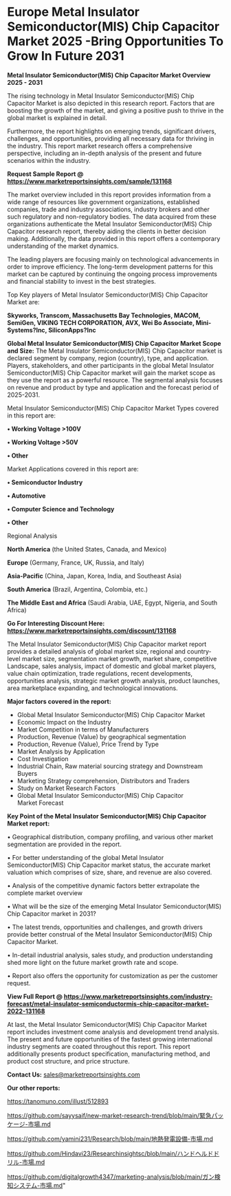 # Europe Metal Insulator Semiconductor(MIS) Chip Capacitor Market 2025 -Bring Opportunities To Grow In Future 2031

<Strong> Metal Insulator Semiconductor(MIS) Chip Capacitor Market Overview 2025 - 2031</strong>

The rising technology in Metal Insulator Semiconductor(MIS) Chip Capacitor Market is also depicted in this research report. Factors that are boosting the growth of the market, and giving a positive push to thrive in the global market is explained in detail.

Furthermore, the report highlights on emerging trends, significant drivers, challenges, and opportunities, providing all necessary data for thriving in the industry. This report market research offers a comprehensive perspective, including an in-depth analysis of the present and future scenarios within the industry.

<strong>Request Sample Report @ <a href=https://www.marketreportsinsights.com/sample/131168>https://www.marketreportsinsights.com/sample/131168</a></strong>

The market overview included in this report provides information from a wide range of resources like government organizations, established companies, trade and industry associations, industry brokers and other such regulatory and non-regulatory bodies. The data acquired from these organizations authenticate the Metal Insulator Semiconductor(MIS) Chip Capacitor research report, thereby aiding the clients in better decision making. Additionally, the data provided in this report offers a contemporary understanding of the market dynamics.

The leading players are focusing mainly on technological advancements in order to improve efficiency. The long-term development patterns for this market can be captured by continuing the ongoing process improvements and financial stability to invest in the best strategies.

Top Key players of Metal Insulator Semiconductor(MIS) Chip Capacitor Market are:

<strong>Skyworks, Transcom, Massachusetts Bay Technologies, MACOM, SemiGen, VIKING TECH CORPORATION, AVX, Wei Bo Associate, Mini-Systems?Inc, SiliconApps?Inc</strong>

<strong><b>Global Metal Insulator Semiconductor(MIS) Chip Capacitor Market Scope and Size:</b></strong>
The Metal Insulator Semiconductor(MIS) Chip Capacitor market is declared segment by company, region (country), type, and application. Players, stakeholders, and other participants in the global Metal Insulator Semiconductor(MIS) Chip Capacitor market will gain the market scope as they use the report as a powerful resource. The segmental analysis focuses on revenue and product by type and application and the forecast period of 2025-2031.

Metal Insulator Semiconductor(MIS) Chip Capacitor Market Types covered in this report are:

<strong>• Working Voltage >100V

• Working Voltage >50V

• Other</strong>

Market Applications covered in this report are:

<strong>• Semiconductor Industry

• Automotive

• Computer Science and Technology

• Other</strong> 

Regional Analysis

<strong>North America</strong> (the United States, Canada, and Mexico)

<strong>Europe</strong> (Germany, France, UK, Russia, and Italy)

<strong>Asia-Pacific</strong> (China, Japan, Korea, India, and Southeast Asia)

<strong>South America</strong> (Brazil, Argentina, Colombia, etc.)

<strong>The Middle East and Africa</strong> (Saudi Arabia, UAE, Egypt, Nigeria, and South Africa)

<strong>Go For Interesting Discount Here: <a href=https://www.marketreportsinsights.com/discount/131168>https://www.marketreportsinsights.com/discount/131168</a></strong>

The Metal Insulator Semiconductor(MIS) Chip Capacitor market report provides a detailed analysis of global market size, regional and country-level market size, segmentation market growth, market share, competitive Landscape, sales analysis, impact of domestic and global market players, value chain optimization, trade regulations, recent developments, opportunities analysis, strategic market growth analysis, product launches, area marketplace expanding, and technological innovations.

<strong><b>Major factors covered in the report:</b></strong>
<ul>
  <li>Global Metal Insulator Semiconductor(MIS) Chip Capacitor Market </li>
  <li>Economic Impact on the Industry</li>
  <li>Market Competition in terms of Manufacturers</li>
  <li>Production, Revenue (Value) by geographical segmentation</li>
  <li>Production, Revenue (Value), Price Trend by Type</li>
  <li>Market Analysis by Application</li>
  <li>Cost Investigation</li>
  <li>Industrial Chain, Raw material sourcing strategy and Downstream Buyers</li>
  <li>Marketing Strategy comprehension, Distributors and Traders</li>
  <li>Study on Market Research Factors</li>
  <li>Global Metal Insulator Semiconductor(MIS) Chip Capacitor Market Forecast</li>
</ul>

<strong><b>Key Point of the Metal Insulator Semiconductor(MIS) Chip Capacitor Market report:</b></strong>

• Geographical distribution, company profiling, and various other market segmentation are provided in the report.

• For better understanding of the global Metal Insulator Semiconductor(MIS) Chip Capacitor market status, the accurate market valuation which comprises of size, share, and revenue are also covered.

• Analysis of the competitive dynamic factors better extrapolate the complete market overview

• What will be the size of the emerging Metal Insulator Semiconductor(MIS) Chip Capacitor market in 2031?

• The latest trends, opportunities and challenges, and growth drivers provide better construal of the Metal Insulator Semiconductor(MIS) Chip Capacitor Market.

• In-detail industrial analysis, sales study, and production understanding shed more light on the future market growth rate and scope.

• Report also offers the opportunity for customization as per the customer request.

<strong><b>View Full Report @ <a href=https://www.marketreportsinsights.com/industry-forecast/metal-insulator-semiconductormis-chip-capacitor-market-2022-131168>https://www.marketreportsinsights.com/industry-forecast/metal-insulator-semiconductormis-chip-capacitor-market-2022-131168</a></b></strong>


At last, the Metal Insulator Semiconductor(MIS) Chip Capacitor Market report includes investment come analysis and development trend analysis. The present and future opportunities of the fastest growing international industry segments are coated throughout this report. This report additionally presents product specification, manufacturing method, and product cost structure, and price structure.

<strong>Contact Us:</strong>
sales@marketreportsinsights.com

<strong>Our other reports:</strong>

<a href=https://tanomuno.com/illust/512893>https://tanomuno.com/illust/512893</a>

<a href=https://github.com/sayysaif/new-market-research-trend/blob/main/緊急パッケージ-市場.md>https://github.com/sayysaif/new-market-research-trend/blob/main/緊急パッケージ-市場.md</a>

<a href=https://github.com/yamini231/Research/blob/main/地熱発電設備-市場.md>https://github.com/yamini231/Research/blob/main/地熱発電設備-市場.md</a>

<a href=https://github.com/Hindavi23/Researchinsightsc/blob/main/ハンドヘルドドリル-市場.md>https://github.com/Hindavi23/Researchinsightsc/blob/main/ハンドヘルドドリル-市場.md</a>

<a href=https://github.com/digitalgrowth4347/marketing-analysis/blob/main/ガン検知システム-市場.md>https://github.com/digitalgrowth4347/marketing-analysis/blob/main/ガン検知システム-市場.md</a>"
